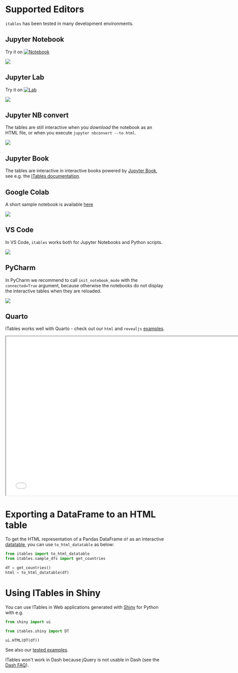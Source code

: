 # Supported Editors

`itables` has been tested in many development environments.

## Jupyter Notebook

Try it on [![Notebook](https://img.shields.io/badge/Binder-JupyterNotebook-blue.svg)](https://mybinder.org/v2/gh/mwouts/itables/main?filepath=docs/quick_start.md)

![](images/notebook.png)

## Jupyter Lab

Try it on [![Lab](https://img.shields.io/badge/Binder-JupyterLab-blue.svg)](https://mybinder.org/v2/gh/mwouts/itables/main?urlpath=lab/tree/docs/quick_start.md)

![](images/lab.png)

## Jupyter NB convert

The tables are still interactive when you _download_ the notebook as an HTML file, or when you execute `jupyter nbconvert --to html`.

![](images/html.png)

## Jupyter Book

The tables are interactive in interactive books powered by [Jupyter Book](https://jupyterbook.org), see e.g. the [ITables documentation](https://mwouts.github.io/itables/).

## Google Colab

A short sample notebook is available [here](https://colab.research.google.com/drive/1JPZIasTiH3rIUysDr3eWDz4jgTTq00aq?usp=sharing)

![](images/colab.png)

## VS Code

In VS Code, `itables` works both for Jupyter Notebooks and Python scripts.

![](images/code.png)

## PyCharm

In PyCharm we recommend to call `init_notebook_mode` with the `connected=True` argument,
because otherwise the notebooks do not display the interactive tables when they are reloaded.

![](images/pycharm.png)

## Quarto

ITables works well with Quarto - check out our `html` and `revealjs` [examples](quarto.md).

<iframe src=quarto_revealjs.html width="750px" height="500px"></iframe>

# Exporting a DataFrame to an HTML table

To get the HTML representation of a Pandas DataFrame `df` as an interactive [datatable](https://datatables.net/), you can use `to_html_datatable` as below:
```python
from itables import to_html_datatable
from itables.sample_dfs import get_countries

df = get_countries()
html = to_html_datatable(df)
```

# Using ITables in Shiny

You can use ITables in Web applications generated with [Shiny](https://shiny.rstudio.com/py/) for Python with e.g.
```python
from shiny import ui

from itables.shiny import DT

ui.HTML(DT(df))
```

See also our [tested examples](https://github.com/mwouts/itables/tree/main/tests/sample_python_apps).

ITables won't work in Dash because jQuery is not usable in Dash (see the [Dash FAQ](https://dash.plotly.com/faqs)).
